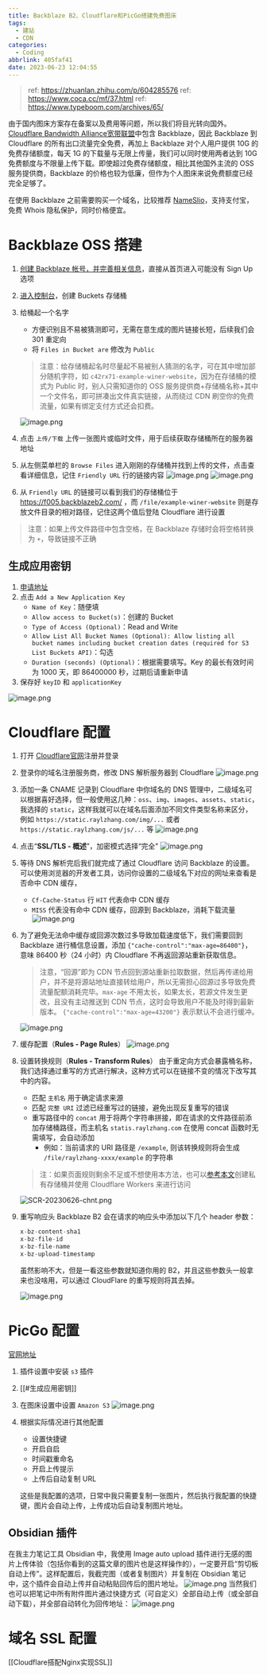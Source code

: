 ```yaml
---
title: Backblaze B2、Cloudflare和PicGo搭建免费图床
tags:
  - 建站
  - CDN
categories:
  - Coding
abbrlink: 405faf41
date: 2023-06-23 12:04:55
---
```

> ref: https://zhuanlan.zhihu.com/p/604285576
> ref: https://www.coca.cc/mf/37.html
> ref: https://www.typeboom.com/archives/65/

由于国内图床方案存在备案以及费用等问题，所以我们将目光转向国外。
[Cloudflare Bandwidth Alliance宽带联盟](https://www.cloudflare.com/zh-cn/bandwidth-alliance/)中包含 Backblaze，因此 Backblaze 到 Cloudflare 的所有出口流量完全免费，再加上 Backblaze 对个人用户提供 10G 的免费存储额度，每天 1G 的下载量与无限上传量，我们可以同时使用两者达到 10G 免费额度与不限量上传下载。即使超过免费存储额度，相比其他国外主流的 OSS 服务提供商，Backblaze 的价格也较为低廉，但作为个人图床来说免费额度已经完全足够了。

在使用 Backblaze 之前需要购买一个域名，比较推荐 [NameSlio](https://www.namesilo.com/)，支持支付宝，免费 Whois 隐私保护，同时价格便宜。

# Backblaze OSS 搭建
1. [创建 Backblaze 帐号，并完善相关信息](https://www.backblaze.com/b2/cloud-storage.html)，直接从首页进入可能没有 Sign Up 选项
2. [进入控制台](https://secure.backblaze.com/b2_buckets.htm)，创建 Buckets 存储桶
3. 给桶起一个名字
	- 方便识别且不易被猜测即可，无需在意生成的图片链接长短，后续我们会 301 重定向
	- 将 `Files in Bucket are` 修改为 `Public`

	> 注意：给存储桶起名时尽量起不易被别人猜测的名字，可在其中增加部分随机字符，如 `c42rx71-example-winer-website`，因为在存储桶的模式为 Public 时，别人只需知道你的 OSS 服务提供商+存储桶名称+其中一个文件名，即可拼凑出文件真实链接，从而绕过 CDN 刷空你的免费流量，如果有绑定支付方式还会扣费。
 
	![image.png](https://static.raylzhang.com/img/202306231224661.png)
4. 点击 `上传/下载` 上传一张图片或临时文件，用于后续获取存储桶所在的服务器地址
5. 从左侧菜单栏的 `Browse Files` 进入刚刚的存储桶并找到上传的文件，点击查看详细信息，记住 `Friendly URL` 行的链接内容
	![image.png](https://static.raylzhang.com/img/202306231229276.png)
	![image.png](https://static.raylzhang.com/img/202306231233981.png)
6. 从 `Friendly URL` 的链接可以看到我们的存储桶位于 https://f005.backblazeb2.com/ ，而 `/file/example-winer-website` 则是存放文件目录的相对路径，记住这两个值后登陆 Cloudflare 进行设置

> 注意：如果上传文件路径中包含空格，在 Backblaze 存储时会将空格转换为 `+`，导致链接不正确

## 生成应用密钥
1. [申请地址](https://secure.backblaze.com/app_keys.htm)
2. 点击 `Add a New Application Key`
	- `Name of Key`：随便填
	- `Allow access to Bucket(s)`：创建的 Bucket
	- `Type of Access (Optional)`：Read and Write
	- `Allow List All Bucket Names (Optional): Allow listing all bucket names including bucket creation dates (required for S3 List Buckets API)`：勾选
	- `Duration (seconds) (Optional)`：根据需要填写。Key 的最长有效时间为 1000 天，即 86400000 秒，过期后请重新申请
3. 保存好 `keyID` 和 `applicationKey`

![image.png](https://static.raylzhang.com/img/202308022159681.png)

# Cloudflare 配置
1. 打开 [Cloudflare官网](https://www.cloudflare.com/zh-cn/)注册并登录
2. 登录你的域名注册服务商，修改 DNS 解析服务器到 Cloudflare
	![image.png](https://static.raylzhang.com/img/202306250229879.png)
3. 添加一条 CNAME 记录到 Cloudflare 中你域名的 DNS 管理中，二级域名可以根据喜好选择，但一般使用这几种：`oss`、`img`、`images`、`assets`、`static`，我选择的 `static`，这样我就可以在域名后面添加不同文件类型名称来区分，例如 `https://static.raylzhang.com/img/...` 或者 `https://static.raylzhang.com/js/...` 等
	![image.png](https://static.raylzhang.com/img/202306250234322.png)
4. 点击“**SSL/TLS - 概述**”，加密模式选择“完全”
	 ![image.png](https://static.raylzhang.com/img/202306260055210.png)
5. 等待 DNS 解析完后我们就完成了通过 Cloudflare 访问 Backblaze 的设置。可以使用浏览器的开发者工具，访问你设置的二级域名下对应的网址来查看是否命中 CDN 缓存，
	- `Cf-Cache-Status` 行 `HIT` 代表命中 CDN 缓存
	- `MISS` 代表没有命中 CDN 缓存，回源到 Backblaze，消耗下载流量
	![image.png](https://static.raylzhang.com/img/202306260106929.png)

6. 为了避免无法命中缓存或回源次数过多导致加载速度低下，我们需要回到 Backblaze 进行桶信息设置，添加 `{"cache-control":"max-age=86400"}`，意味 86400 秒（24 小时）内 Cloudflare 不再返回源站重新获取信息。
	> 注意，“回源”即为 CDN 节点回到源站重新拉取数据，然后再传递给用户，并不是将源站地址直接转给用户，所以无需担心回源过多导致免费流量配额消耗完毕。`max-age` 不用太长，如果太长，若源文件发生更改，且没有主动推送到 CDN 节点，这时会导致用户不能及时得到最新版本。
	> `{"cache-control":"max-age=43200"}` 表示默认不会进行缓冲。

	![image.png](https://static.raylzhang.com/img/202306260117451.png)
7. 缓存配置（**Rules - Page Rules**）
	![image.png](https://static.raylzhang.com/img/202308022237022.png)

8. 设置转换规则（**Rules - Transform Rules**）
	由于重定向方式会暴露桶名称，我们选择通过重写的方式进行解决，这种方式可以在链接不变的情况下改写其中的内容。
	- 匹配 `主机名` 用于确定请求来源
	- 匹配 `完整 URI` 过滤已经重写过的链接，避免出现反复重写的错误
	- 重写路径中的 `concat` 用于将两个字符串拼接，即在请求的文件路径前添加存储桶路径，而主机名 `statis.raylzhang.com` 在使用 concat 函数时无需填写，会自动添加
		- 例如：当前请求的 URI 路径是 `/example`, 则该转换规则将会生成 `/file/raylzhang-xxxx/example` 的字符串

	> 注：如果页面规则剩余不足或不想使用本方法，也可以[参考本文](https://help.backblaze.com/hc/en-us/articles/360010017893-How-to-allow-Cloudflare-to-fetch-content-from-a-Backblaze-B2-private-bucket)创建私有存储桶并使用 Cloudflare Workers 来进行访问

	![SCR-20230626-chnt.png](https://static.raylzhang.com/img/202306260154406.png)

9. 重写响应头
   Backblaze B2 会在请求的响应头中添加以下几个 header 参数：
	```javascript
	x-bz-content-sha1
	x-bz-file-id
	x-bz-file-name
	x-bz-upload-timestamp
	```
	虽然影响不大，但是一看这些参数就知道你用的 B2，并且这些参数头一般拿来也没啥用，可以通过 CloudFlare 的重写规则将其去掉。

	![image.png](https://static.raylzhang.com/img/202308022319045.png)

# PicGo 配置
[官网地址](https://molunerfinn.com/PicGo/)
1. 插件设置中安装 `s3` 插件
2. [[#生成应用密钥]]
3. 在图床设置中设置 `Amazon S3`
	![image.png](https://static.raylzhang.com/img/202307021839207.png)
4. 根据实际情况进行其他配置
	- 设置快捷键
	- 开启自启
	- 时间戳重命名
	- 开启上传提示
	- 上传后自动复制 URL

	这些是我配置的选项，日常中我只需要复制一张图片，然后执行我配置的快捷键，图片会自动上传，上传成功后自动复制图片地址。

## Obsidian 插件
在我主力笔记工具 Obsidian 中，我使用 Image auto upload 插件进行无感的图片上传体验（包括你看到的这篇文章的图片也是这样操作的），一定要开启“剪切板自动上传”。这样配置后，我截完图（或者复制图片）并复制在 Obsidian 笔记中，这个插件会自动上传并自动粘贴回传后的图片地址。
![image.png](https://static.raylzhang.com/img/202307021908338.png)
当然我们也可以把笔记中所有附件图片通过快捷方式（可自定义）全部自动上传（或全部自动下载），并全部自动转化为回传地址：
![image.png](https://static.raylzhang.com/img/202307021914092.png)

# 域名 SSL 配置
[[Cloudflare搭配Nginx实现SSL]]